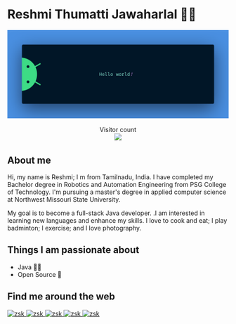 # Reshmi Thumatti Jawaharlal 👩‍💻

![Hello](banner.png)
<p align="center"> 
  Visitor count<br>
  <img src="https://profile-counter.glitch.me/{Reshmitj}/count.svg" />
</p>

## About me

Hi, my name is Reshmi; I m from Tamilnadu, India. I have completed my Bachelor degree in Robotics and Automation Engineering from PSG College of Technology. I'm pursuing a master's degree in applied computer science at Northwest Missouri State University.

My goal is to become a full-stack Java developer. .I am interested in learning new languages and enhance my skills. I love to cook and eat; I play badminton; I exercise; and I love photography.

## Things I am passionate about

- Java 👩‍💻
- Open Source 🥷

## Find me around the web

 <a href="reshmius68@gmail.com" target="_blank">
  <img src="https://img.shields.io/badge/Gmail-D14836?style=for-the-badge&logo=gmail&logoColor=white" alt="zsk"/>
 </a>

 <a href="https://www.linkedin.com/in/reshmi-thumatti-jawaharlal-89536972/" target="_blank">
  <img src="https://img.shields.io/badge/LinkedIn-0077B5?style=for-the-badge&logo=linkedin&logoColor=white" alt="zsk"/>
 </a>

  <a href="https://www.instagram.com/_resh.raju/" target="_blank">
  <img src="https://img.shields.io/badge/Instagram-%23E4405F.svg?style=for-the-badge&logo=Instagram&logoColor=white" alt="zsk"/>
 </a>

 <a href="https://stackoverflow.com/users/11290155/reshmi" target="_blank">
  <img src="https://img.shields.io/badge/-Stackoverflow-FE7A16?style=for-the-badge&logo=stack-overflow&logoColor=white" alt="zsk"/>
 </a>

 <a href="https://www.quora.com/profile/Reshmi-Tj" target="_blank">
  <img src="https://img.shields.io/badge/Quora-%23B92B27.svg?style=for-the-badge&logo=Quora&logoColor=white" alt="zsk"/>
 </a>



<!--
**Reshmitj/Reshmitj** is a ✨ _special_ ✨ repository because its `README.md` (this file) appears on your GitHub profile.

Here are some ideas to get you started:

- 🔭 I’m currently working on ...
- 🌱 I’m currently learning ...
- 👯 I’m looking to collaborate on ...
- 🤔 I’m looking for help with ...
- 💬 Ask me about ...
- 📫 How to reach me: ...
- 😄 Pronouns: ...
- ⚡ Fun fact: ...
-->

